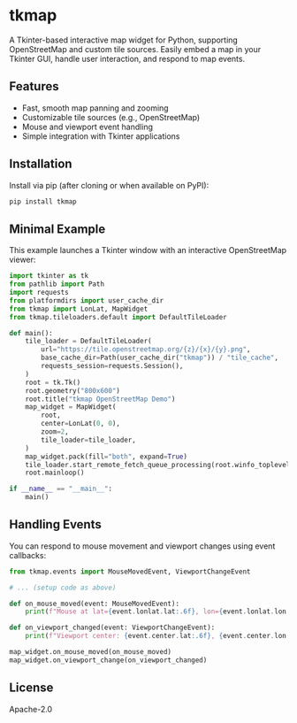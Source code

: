 # tkmap

A Tkinter-based interactive map widget for Python, supporting OpenStreetMap and custom tile sources. Easily embed a map in your Tkinter GUI, handle user interaction, and respond to map events.

## Features
- Fast, smooth map panning and zooming
- Customizable tile sources (e.g., OpenStreetMap)
- Mouse and viewport event handling
- Simple integration with Tkinter applications

## Installation
Install via pip (after cloning or when available on PyPI):

```sh
pip install tkmap
```

## Minimal Example
This example launches a Tkinter window with an interactive OpenStreetMap viewer:

```python
import tkinter as tk
from pathlib import Path
import requests
from platformdirs import user_cache_dir
from tkmap import LonLat, MapWidget
from tkmap.tileloaders.default import DefaultTileLoader

def main():
    tile_loader = DefaultTileLoader(
        url="https://tile.openstreetmap.org/{z}/{x}/{y}.png",
        base_cache_dir=Path(user_cache_dir("tkmap")) / "tile_cache",
        requests_session=requests.Session(),
    )
    root = tk.Tk()
    root.geometry("800x600")
    root.title("tkmap OpenStreetMap Demo")
    map_widget = MapWidget(
        root,
        center=LonLat(0, 0),
        zoom=2,
        tile_loader=tile_loader,
    )
    map_widget.pack(fill="both", expand=True)
    tile_loader.start_remote_fetch_queue_processing(root.winfo_toplevel(), interval_ms=100)
    root.mainloop()

if __name__ == "__main__":
    main()
```

## Handling Events
You can respond to mouse movement and viewport changes using event callbacks:

```python
from tkmap.events import MouseMovedEvent, ViewportChangeEvent

# ... (setup code as above)

def on_mouse_moved(event: MouseMovedEvent):
    print(f"Mouse at lat={event.lonlat.lat:.6f}, lon={event.lonlat.lon:.6f}")

def on_viewport_changed(event: ViewportChangeEvent):
    print(f"Viewport center: {event.center.lat:.6f}, {event.center.lon:.6f}, zoom={event.zoom}")

map_widget.on_mouse_moved(on_mouse_moved)
map_widget.on_viewport_change(on_viewport_changed)
```

## License
Apache-2.0
